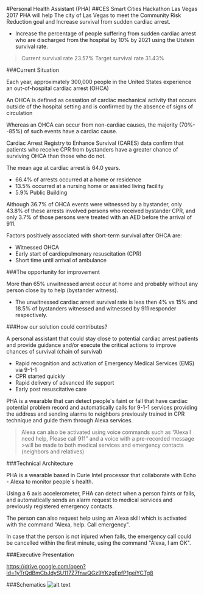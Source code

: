 #Personal Health Assistant (PHA)
##CES Smart Cities Hackathon Las Vegas 2017
PHA will help The city of Las Vegas to meet the Community Risk Reduction goal and Increase survival from sudden cardiac arrest.

* Increase the percentage of people suffering from sudden cardiac arrest who are discharged from the hospital by 10% by 2021 using the Utstein survival rate.

>Current survival rate 23.57%
>Target survival rate 31.43%

###Current Situation

Each year, approximately 300,000 people in the United States experience an out-of-hospital cardiac arrest (OHCA)

An OHCA is defined as cessation of cardiac mechanical activity that occurs outside of the hospital setting and is confirmed by the absence of signs of circulation

Whereas an OHCA can occur from non-cardiac causes, the majority (70%--85%) of such events have a cardiac cause.

Cardiac Arrest Registry to Enhance Survival (CARES) data confirm that patients who receive CPR from bystanders have a greater chance of surviving OHCA than those who do not.

The mean age at cardiac arrest is 64.0 years.

* 66.4% of arrests occurred at a home or residence
* 13.5% occurred at a nursing home or assisted living facility
* 5.9% Public Building

Although 36.7% of OHCA events were witnessed by a bystander, only 43.8% of these arrests involved persons who received bystander CPR, and only 3.7% of those persons were treated with an AED before the arrival of 911.

Factors positively associated with short-term survival after OHCA are:

* Witnessed OHCA
* Early start of cardiopulmonary resuscitation (CPR)
* Short time until arrival of ambulance

###The opportunity for improvement

More than 65% unwitnessed arrest occur at home and probably without any person close by to help (bystander witness).

* The unwitnessed cardiac arrest survival rate is less then 4% vs 15% and 18.5% of bystanders witnessed and witnessed by 911 responder respectively.

###How our solution could contributes?

A personal assistant that could stay close to potential cardiac arrest patients and provide guidance and/or execute the critical actions to improve chances of survival (chain of survival)

* Rapid recognition and activation of Emergency Medical Services (EMS) via 9-1-1
* CPR started quickly
* Rapid delivery of advanced life support
* Early post resuscitative care

PHA is a wearable that can detect people´s faint or fall that have cardiac potential problem record and automatically calls for 9-1-1 services providing the address and sending alarms to neighbors previously trained in CPR technique and guide them through Alexa services.

>Alexa can also be activated using voice commands such as “Alexa I need help, Please call 911” and a voice with a pre-recorded message >will be made to both medical services and emergency contacts (neighbors and relatives)

###Technical Architecture

PHA is a wearable based in Curie Intel processor that collaborate with Echo - Alexa to monitor people´s health.

Using a 6 axis accelerometer, PHA can detect when a person faints or falls, and automatically sends an alarm request to medical services and previously registered emergency contacts.

The person can also request help using an Alexa skill which is activated with the command "Alexa, help. Call emergency".

In case that the person is not injured when falls, the emergency call could be cancelled within the first minute, using the command "Alexa, I am OK".

###Executive Presentation

https://drive.google.com/open?id=1yTrQdBmCbJdySU117Z7fnwQGz9YKzgEpfP1geiYCTg8

###Schematics
![alt text](https://github.com/technomadic-interactive/HackathonLV2017/blob/master/Captura.JPG "Logo Title Text 1")
